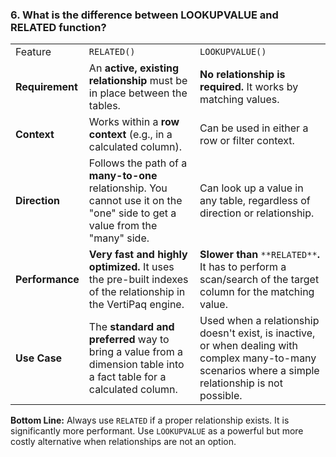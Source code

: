 ### 6. What is the difference between LOOKUPVALUE and RELATED function?

|   |   |   |
|---|---|---|
|Feature|`RELATED()`|`LOOKUPVALUE()`|
|**Requirement**|An **active, existing relationship** must be in place between the tables.|**No relationship is required.** It works by matching values.|
|**Context**|Works within a **row context** (e.g., in a calculated column).|Can be used in either a row or filter context.|
|**Direction**|Follows the path of a **many-to-one** relationship. You cannot use it on the "one" side to get a value from the "many" side.|Can look up a value in any table, regardless of direction or relationship.|
|**Performance**|**Very fast and highly optimized.** It uses the pre-built indexes of the relationship in the VertiPaq engine.|**Slower than** `**RELATED**`**.** It has to perform a scan/search of the target column for the matching value.|
|**Use Case**|The **standard and preferred** way to bring a value from a dimension table into a fact table for a calculated column.|Used when a relationship doesn't exist, is inactive, or when dealing with complex many-to-many scenarios where a simple relationship is not possible.|

**Bottom Line:** Always use `RELATED` if a proper relationship exists. It is significantly more performant. Use `LOOKUPVALUE` as a powerful but more costly alternative when relationships are not an option.

